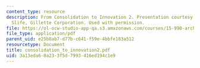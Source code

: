 ```yaml
---
content_type: resource
description: From Consolidation to Innovation 2. Presentation courtesy of Dr. Charles
  Slife, Gillette Corporation. Used with permission.
file: https://ol-ocw-studio-app-qa.s3.amazonaws.com/courses/15-990-architecture-and-communication-in-organizations-fall-2003/3a13eda60a233f5d7993416ed194c1e9_consolidation_to_innovation2.pdf
file_type: application/pdf
parent_uid: e25b8ab7-d77b-c641-f59e-4bbfe183a512
resourcetype: Document
title: consolidation_to_innovation2.pdf
uid: 3a13eda6-0a23-3f5d-7993-416ed194c1e9
---
```

